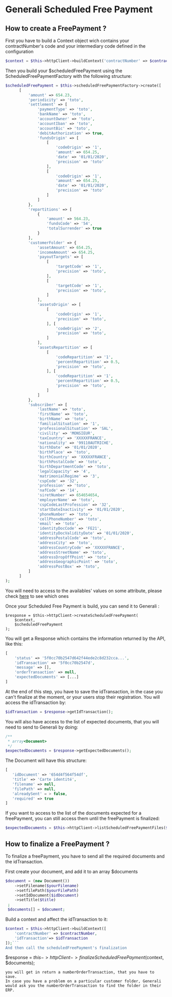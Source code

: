 # Generali Scheduled Free Payment

## How to create a FreePayment ?

First you have to build a Context object wich contains your contractNumber's code and your intermediary code defined in the configuration
````php
$context = $this->httpClient->buildContext('contractNumber' => $contractNumber]);
````

Then you build your $scheduledFreePayment using the ScheduledFreePaymentFactory with the following structure:
```php
$scheduledFreePayment = $this->scheduledFreePaymentFactory->create([
      [
          'amount' => 654.23,
          'periodicity' => 'toto',
          'settlement' => [
              'paymentType' => 'toto',
              'bankName' => 'toto',
              'accountOwner' => 'toto',
              'accountIban' => 'toto',
              'accountBic' => 'toto',
              'debitAuthorization' => true,
              'fundsOrigin' => [
                  [
                      'codeOrigin' => '1',
                      'amount' => 654.25,
                      'date' => '01/01/2020',
                      'precision' => 'toto'
                  ],
                  [
                      'codeOrigin' => '1',
                      'amount' => 654.25,
                      'date' => '01/01/2020',
                      'precision' => 'toto'
                  ]
              ]
          },
          'repartitions' => [
              {
                  'amount' => 564.23,
                  'fundsCode' => '54',
                  'totalSurrender' => true
              }
          ],
          'customerFolder' => {
              'assetAmount' => 654.25,
              'incomeAmount' => 654.25,
              'payoutTargets' => [
                  [
                      'targetCode' => '1',
                      'precision' => 'toto',
                  ],
                  [
                      'targetCode' => '1',
                      'precision' => 'toto',
                  ]
              ],
              'assetsOrigin' => [
                  [
                      'codeOrigin' => '1',
                      'precision' => 'toto',
                  ], [
                      'codeOrigin' => '2',
                      'precision' => 'toto',
                  ]
              ],
              'assetsRepartition' => [
                  [
                      'codeRepartition' => '1',
                      'percentRepartition' => 0.5,
                      'precision' => 'toto',
                  ], [
                      'codeRepartition' => '1',
                      'percentRepartition' => 0.5,
                      'precision' => 'toto',
                  ]
              ]
          },
          'subscriber' => [
              'lastName' => 'toto',
              'firstName' => 'toto',
              'birthName' => 'toto',
              'familialSituation' => '1',
              'professionalSituation' => 'SAL',
              'civility' => 'MONSIEUR',
              'taxCountry' => 'XXXXXFRANCE',
              'nationality' => '99110AUTRICHE',
              'birthDate' => '01/01/2020',
              'birthPlace' => 'toto',
              'birthCountry' => 'XXXXXFRANCE',
              'birthPostalCode' => 'toto',
              'birthDepartmentCode' => 'toto',
              'legalCapacity' => '4',
              'matrimonialRegime' => '3',
              'cspCode' => '32',
              'profession' => 'toto',
              'nafCode' => '14',
              'siretNumber' => 654654654,
              'employerName' => 'toto',
              'cspCodeLastProfession' => '32',
              'startDateInactivity' => '01/01/2020',
              'phoneNumber' => 'toto',
              'cellPhoneNumber' => 'toto',
              'email' => 'toto',
              'identityDocCode' => 'FE21',
              'identityDocValidityDate' => '01/01/2020',
              'addressPostalCode' => 'toto',
              'addressCity' => 'toto',
              'addressCountryCode' => 'XXXXXFRANCE',
              'addressStreetName' => 'toto',
              'addressDropOffPoint' => 'toto',
              'addressGeographicPoint' => 'toto',
              'addressPostBox' => 'toto',
          ]
      ]
);
```
You will need to access to the availables' values on some attribute, please check [here](../referentials.md) to see which ones 

Once your Scheduled Free Payment is build, you can send it to Generali :
```
$response = $this->httpClient->createScheduledFreePayment(
    $context, 
    $scheduledFreePayment
);
```
You will get a Response which contains the information returned by the API, like this: 
````php
[
    'status' => '5f0cc70b2547d642f44ede2c8d232cca...',
    'idTransaction' => '5f0cc70b2547d',
    'message' => [],
    'orderTransaction' => null,
    'expectedDocuments' => [...]
]
````
At the end of this step, you have to save the idTransaction, in the case you can't finalize at the moment, or your users stop their registration.
You will access the idTransaction by:
````php
$idTransaction = $response->getIdTransaction();
````

You will also have access to the list of expected documents, that you will need to send to Generali by doing:
````php
/**
 * array<Document>
 */
$expectedDocuments = $response->getExpectedDocuments();
````
The Document will have this structure:
```php
[
   'idDocument' => '654d4f564f54df',
   'title' => 'Carte identité',
   'filename' => null,
   'filePath' => null,
   'alreadySent' = > false,
   'required' => true
]
````
If you want to access to the list of the documents expected for a freePayment, you can still access them until the freePayment is finalized:
```php
$expectedDocuments = $this->httpClient->listScheduledFreePaymentFiles($idTransaction);
```

## How to finalize a FreePayment ?

To finalize a freePayment, you have to send all the required documents and the idTransaction.

First create your document, and add it to an array $documents
```php
$document = (new Document())
    ->setFilename($yourFilename)
    ->setfilePath($yourFilePath)
    ->setIdDocument($idDocument)
    ->setTitle($title)
 ;
 $documents[] = $document;
```

Build a context and affect the idTransaction to it:
```php
$context = $this->httpClient->buildContext([
    'contractNumber' => $contractNumber,
    'idTransaction'=> $idTransaction
]);```
And then call the scheduledFreePayment's finalization
```
$response = $this->httpClient->finalizeScheduledFreePayment($context, $documents);
```
you will get in return a numberOrderTransaction, that you have to save.
In case you have a problem on a particular customer folder, Generali would ask you the numberOrderTransaction to find the folder in their ERP.


